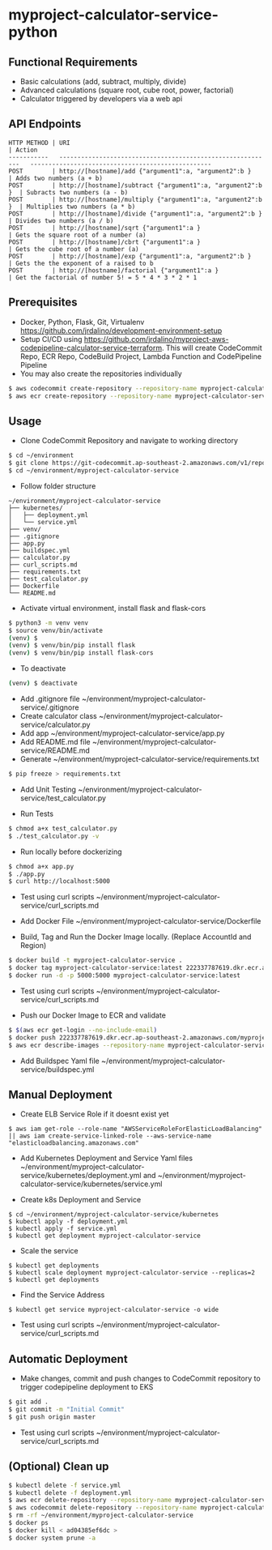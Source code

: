 # myproject-calculator-service-python

## Functional Requirements
- Basic calculations (add, subtract, multiply, divide)
- Advanced calculations (square root, cube root, power, factorial)
- Calculator triggered by developers via a web api

## API Endpoints
```
HTTP METHOD | URI                                                         | Action
-----------   -----------------------------------------------------------   --------------------------------------------------
POST        | http://[hostname]/add {"argument1":a, "argument2":b }       | Adds two numbers (a + b)
POST        | http://[hostname]/subtract {"argument1":a, "argument2":b }  | Subracts two numbers (a - b)
POST        | http://[hostname]/multiply {"argument1":a, "argument2":b }  | Multiplies two numbers (a * b)
POST        | http://[hostname]/divide {"argument1":a, "argument2":b }    | Divides two numbers (a / b)
POST        | http://[hostname]/sqrt {"argument1":a }                     | Gets the square root of a number (a)
POST        | http://[hostname]/cbrt {"argument1":a }                     | Gets the cube root of a number (a)
POST        | http://[hostname]/exp {"argument1":a, "argument2":b }       | Gets the the exponent of a raised to b
POST        | http://[hostname]/factorial {"argument1":a }                | Get the factorial of number 5! = 5 * 4 * 3 * 2 * 1 
```

## Prerequisites
- Docker, Python, Flask, Git, Virtualenv https://github.com/jrdalino/development-environment-setup
- Setup CI/CD using https://github.com/jrdalino/myproject-aws-codepipeline-calculator-service-terraform. This will create CodeCommit Repo, ECR Repo, CodeBuild Project, Lambda Function and CodePipeline Pipeline 
- You may also create the repositories individually
```bash
$ aws codecommit create-repository --repository-name myproject-calculator-service
$ aws ecr create-repository --repository-name myproject-calculator-service
```

## Usage
- Clone CodeCommit Repository and navigate to working directory
```bash
$ cd ~/environment
$ git clone https://git-codecommit.ap-southeast-2.amazonaws.com/v1/repos/myproject-calculator-service
$ cd ~/environment/myproject-calculator-service
```

- Follow folder structure
```
~/environment/myproject-calculator-service
├── kubernetes/
│   ├── deployment.yml
│   └── service.yml
├── venv/
├── .gitignore
├── app.py
├── buildspec.yml
├── calculator.py
├── curl_scripts.md
├── requirements.txt
├── test_calculator.py
├── Dockerfile
└── README.md
```

- Activate virtual environment, install flask and flask-cors
```bash
$ python3 -m venv venv
$ source venv/bin/activate
(venv) $
(venv) $ venv/bin/pip install flask
(venv) $ venv/bin/pip install flask-cors
```

- To deactivate
```bash
(venv) $ deactivate
```

- Add .gitignore file     ~/environment/myproject-calculator-service/.gitignore
- Create calculator class ~/environment/myproject-calculator-service/calculator.py
- Add app                 ~/environment/myproject-calculator-service/app.py
- Add README.md file      ~/environment/myproject-calculator-service/README.md
- Generate                ~/environment/myproject-calculator-service/requirements.txt
```bash
$ pip freeze > requirements.txt
```

- Add Unit Testing ~/environment/myproject-calculator-service/test_calculator.py

- Run Tests
```bash
$ chmod a+x test_calculator.py
$ ./test_calculator.py -v
```

- Run locally before dockerizing
```bash
$ chmod a+x app.py
$ ./app.py
$ curl http://localhost:5000
```

- Test using curl scripts ~/environment/myproject-calculator-service/curl_scripts.md

- Add Docker File ~/environment/myproject-calculator-service/Dockerfile

- Build, Tag and Run the Docker Image locally. (Replace AccountId and Region)
```bash
$ docker build -t myproject-calculator-service .
$ docker tag myproject-calculator-service:latest 222337787619.dkr.ecr.ap-southeast-2.amazonaws.com/myproject-calculator-service:latest
$ docker run -d -p 5000:5000 myproject-calculator-service:latest
```

- Test using curl scripts ~/environment/myproject-calculator-service/curl_scripts.md

- Push our Docker Image to ECR and validate
```bash
$ $(aws ecr get-login --no-include-email)
$ docker push 222337787619.dkr.ecr.ap-southeast-2.amazonaws.com/myproject-calculator-service:latest
$ aws ecr describe-images --repository-name myproject-calculator-service
```

- Add Buildspec Yaml file ~/environment/myproject-calculator-service/buildspec.yml

## Manual Deployment
- Create ELB Service Role if it doesnt exist yet
```
$ aws iam get-role --role-name "AWSServiceRoleForElasticLoadBalancing" || aws iam create-service-linked-role --aws-service-name "elasticloadbalancing.amazonaws.com"
```

- Add Kubernetes Deployment and Service Yaml files ~/environment/myproject-calculator-service/kubernetes/deployment.yml and ~/environment/myproject-calculator-service/kubernetes/service.yml

- Create k8s Deployment and Service
```
$ cd ~/environment/myproject-calculator-service/kubernetes
$ kubectl apply -f deployment.yml
$ kubectl apply -f service.yml
$ kubectl get deployment myproject-calculator-service
```

- Scale the service
```
$ kubectl get deployments
$ kubectl scale deployment myproject-calculator-service --replicas=2
$ kubectl get deployments
```

- Find the Service Address
```
$ kubectl get service myproject-calculator-service -o wide
```

- Test using curl scripts ~/environment/myproject-calculator-service/curl_scripts.md

## Automatic Deployment
- Make changes, commit and push changes to CodeCommit repository to trigger codepipeline deployment to EKS
```bash
$ git add .
$ git commit -m "Initial Commit"
$ git push origin master
```

- Test using curl scripts ~/environment/myproject-calculator-service/curl_scripts.md

## (Optional) Clean up
```bash
$ kubectl delete -f service.yml
$ kubectl delete -f deployment.yml
$ aws ecr delete-repository --repository-name myproject-calculator-service --force
$ aws codecommit delete-repository --repository-name myproject-calculator-service
$ rm -rf ~/environment/myproject-calculator-service
$ docker ps
$ docker kill < ad04385ef6dc >
$ docker system prune -a
```
